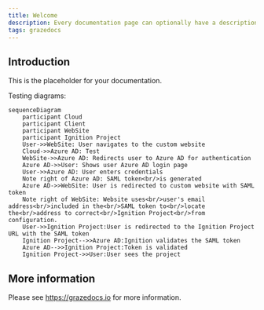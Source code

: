 ```yaml
---
title: Welcome
description: Every documentation page can optionally have a description.
tags: grazedocs
---
```


## Introduction

This is the placeholder for your documentation.

Testing diagrams:

```mermaid
sequenceDiagram
    participant Cloud
    participant Client
    participant WebSite
    participant Ignition Project
    User->>WebSite: User navigates to the custom website
    Cloud->>Azure AD: Test
	WebSite->>Azure AD: Redirects user to Azure AD for authentication
	Azure AD->>User: Shows user Azure AD login page
	User->>Azure AD: User enters credentials
	Note right of Azure AD: SAML token<br/>is generated
	Azure AD->>WebSite: User is redirected to custom website with SAML token
	Note right of WebSite: Website uses<br/>user's email address<br/>included in the<br/>SAML token to<br/>locate the<br/>address to correct<br/>Ignition Project<br/>from configuration.
	User->>Ignition Project:User is redirected to the Ignition Project URL with the SAML token
	Ignition Project-->>Azure AD:Ignition validates the SAML token
	Azure AD-->>Ignition Project:Token is validated
	Ignition Project->>User:User sees the project
```


## More information

Please see https://grazedocs.io for more information.
